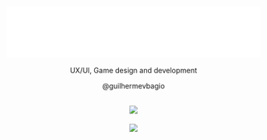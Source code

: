 
<div align="center"> <img  src="example.svg"> </div>
<p align="center"> UX/UI, Game design and development </p>
<p align="center"> @guilhermevbagio </p>

<br/>

<div align="center">
    <img src="https://github-readme-stats.vercel.app/api/top-langs/?username=guilhermevbagio&theme=dark&count_private=true&langs_count=8">
</div>

<br/>

<div align="center">
    <img src="https://github-profile-trophy.vercel.app/?username=guilhermevbagio&theme=onestar&margin-w=9&hide_border=true&count_private=true"><br/>
</div>



##
